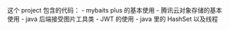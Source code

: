 这个 project 包含的代码：
    - mybaits plus 的基本使用
    - 腾讯云对象存储的基本使用
    - java 后端接受图片工具类
    - JWT 的使用
    - java 里的 HashSet 以及线程